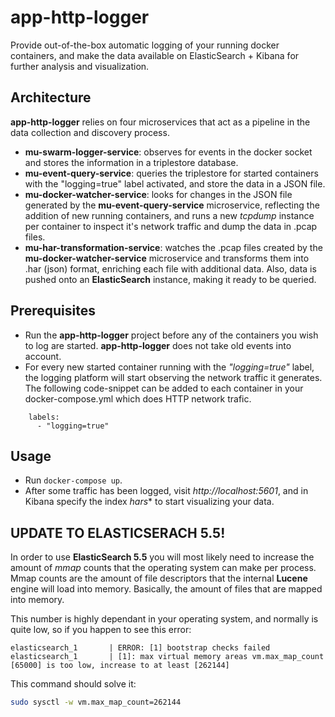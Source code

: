 # app-http-logger

Provide out-of-the-box automatic logging of your running docker containers, and make the data available on ElasticSearch + Kibana for further analysis and visualization.

## Architecture

**app-http-logger** relies on four microservices that act as a pipeline in the data collection and discovery process.

* **mu-swarm-logger-service**: observes for events in the docker socket and stores the information in a triplestore database.
* **mu-event-query-service**: queries the triplestore for started containers with the "logging=true" label activated, and store the data in a JSON file.
* **mu-docker-watcher-service**: looks for changes in the JSON file generated by the **mu-event-query-service** microservice, reflecting the addition of new running containers, and runs a new *tcpdump* instance per container to inspect it's network traffic and dump the data in .pcap files.
* **mu-har-transformation-service**: watches the .pcap files created by the **mu-docker-watcher-service** microservice and transforms them into .har (json) format, enriching each file with additional data. Also, data is pushed onto an **ElasticSearch** instance, making it ready to be queried.


## Prerequisites

* Run the **app-http-logger** project before any of the containers you wish to log are started. **app-http-logger** does not take old events into account.
* For every new started container running with the *"logging=true"* label, the logging platform will start observing the network traffic it generates.  The following code-snippet can be added to each container in your docker-compose.yml which does HTTP network trafic.

```
    labels:
      - "logging=true"
```

## Usage

* Run ```docker-compose up```.
* After some traffic has been logged, visit *http://localhost:5601*, and in Kibana specify the index *hars** to start visualizing your data.


## UPDATE TO ELASTICSERACH 5.5!

In order to use **ElasticSearch 5.5** you  will most likely need to increase the amount of *mmap* counts that the operating system can make per process. Mmap counts are the amount of file descriptors that the internal **Lucene** engine will load into memory. Basically, the amount of files that are mapped into memory.

This number is highly dependant in your operating system, and normally is quite low, so if you happen to see this error:

```
elasticsearch_1       | ERROR: [1] bootstrap checks failed
elasticsearch_1       | [1]: max virtual memory areas vm.max_map_count [65000] is too low, increase to at least [262144]
```


This command should solve it:

```sh
sudo sysctl -w vm.max_map_count=262144
```
